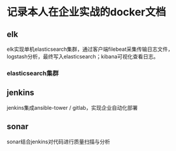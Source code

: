 # 记录本人在企业实战的docker文档
## elk
elk实现单机elasticsearch集群，通过客户端filebeat采集传输日志文件，logstash分析，最终写入elasticsearch；kibana可视化查看日志。

### elasticsearch集群

### 

## jenkins
jenkins集成ansible-tower / gitlab，实现企业自动化部署

## sonar
sonar结合jenkins对代码进行质量扫描与分析
